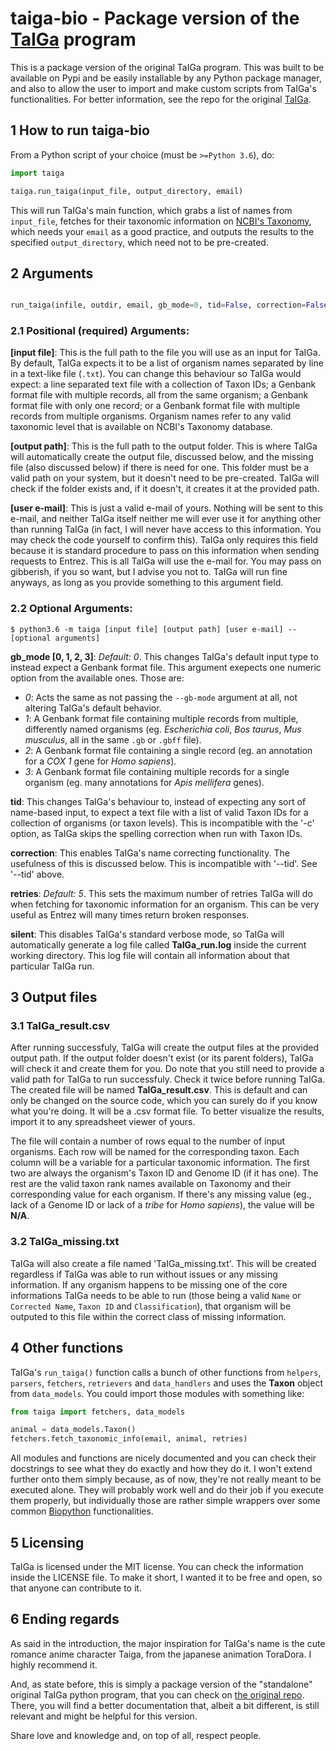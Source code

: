 # taiga-bio - Package version of the [TaIGa](https://github.com/flayner2/taiga) program

This is a package version of the original TaIGa program. This was built to be available on Pypi and be easily installable
by any Python package manager, and also to allow the user to import and make custom scripts from TaIGa's functionalities.
For better information, see the repo for the original [TaIGa](https://github.com/flayner2/taiga).

## 1 How to run taiga-bio

From a Python script of your choice (must be `>=Python 3.6`), do:

```python
import taiga

taiga.run_taiga(input_file, output_directory, email)

```

This will run TaIGa's main function, which grabs a list of names from `input_file`, fetches for their taxonomic
information on [NCBI's Taxonomy](https://www.ncbi.nlm.nih.gov/taxonomy), which needs your `email` as a good practice,
and outputs the results to the specified `output_directory`, which need not to be pre-created.

## 2 Arguments

```python

run_taiga(infile, outdir, email, gb_mode=0, tid=False, correction=False, retries=5, silent=False)

```

### 2.1 Positional (required) Arguments:

**[input file]**: This is the full path to the file you will use as an input for TaIGa. By default, TaIGa expects it to be a 
list of organism names separated by line in a text-like file (`.txt`). You can change this behaviour so TaIGa would expect: a line 
separated text file with a collection of Taxon IDs; a Genbank format file with multiple records, all from the same organism; 
a Genbank format file with only one record; or a Genbank format file with multiple records from multiple organisms. Organism names 
refer to any valid taxonomic level that is available on NCBI's Taxonomy database.

**[output path]**: This is the full path to the output folder. This is where TaIGa will automatically create the output file, 
discussed below, and the missing file (also discussed below) if there is need for one. This folder must be a valid path on your 
system, but it doesn't need to be pre-created. TaIGa will check if the folder exists and, if it doesn't, it creates it at the 
provided path.

**[user e-mail]**: This is just a valid e-mail of yours. Nothing will be sent to this e-mail, and neither TaIGa itself neither me 
will ever use it for anything other than running TaIGa (in fact, I will never have access to this information. You may check the 
code yourself to confirm this). TaIGa only requires this field because it is standard procedure to pass on this information when 
sending requests to Entrez. This is all TaIGa will use the e-mail for. You may pass on gibberish, if you so want, but I advise 
you not to. TaIGa will run fine anyways, as long as you provide something to this argument field.

### 2.2 Optional Arguments:

```shell
$ python3.6 -m taiga [input file] [output path] [user e-mail] --[optional arguments]
```

**gb_mode [0, 1, 2, 3]**: *Default: 0*. This changes TaIGa's default input type to instead expect a Genbank format file. This 
argument exepects one numeric option from the available ones. Those are:

- *0*: Acts the same as not passing the `--gb-mode` argument at all, not altering TaIGa's default behavior.
- *1*: A Genbank format file containing multiple records from multiple, differently named organisms (eg. *Escherichia coli*, 
*Bos taurus*, *Mus musculus*, all in the same `.gb` or `.gbff` file).
- *2*: A Genbank format file containing a single record (eg. an annotation for a *COX 1* gene for *Homo sapiens*).
- *3*: A Genbank format file containing multiple records for a single organism (eg. many annotations for *Apis mellifera* genes).

**tid**: This changes TaIGa's behaviour to, instead of expecting any sort of name-based input, to expect a text file with a list 
of valid Taxon IDs for a collection of organisms (or taxon levels). This is incompatible with the '-c' option, as TaIGa skips the 
spelling correction when run with Taxon IDs. 

**correction**: This enables TaIGa's name correcting functionality. The usefulness of this is discussed below. This is incompatible with 
'--tid'. See '--tid' above.

**retries**: *Default: 5*. This sets the maximum number of retries TaIGa will do when fetching for taxonomic information for an 
organism. This can be very useful as Entrez will many times return broken responses.

**silent**: This disables TaIGa's standard verbose mode, so TaIGa will automatically generate a log file called **TaIGa_run.log** inside
the current working directory. This log file will contain all information about that particular TaIGa run.

## 3 Output files

### 3.1 TaIGa_result.csv

After running successfuly, TaIGa will create the output files at the provided output path. If the output folder doesn't exist 
(or its parent folders), TaIGa will check it and create them for you. Do note that you still need to provide a valid path for 
TaIGa to run successfuly. Check it twice before running TaIGa. The created file will be named **TaIGa_result.csv**. This is 
default and can only be changed on the source code, which you can surely do if you know what you're doing. It will be a .csv 
format file. To better visualize the results, import it to any spreadsheet viewer of yours.

The file will contain a number of rows equal to the number of input organisms. Each row will be named for the corresponding taxon.
Each column will be a variable for a particular taxonomic information. The first two are always the organism's Taxon ID and Genome
ID (if it has one). The rest are the valid taxon rank names available on Taxonomy and their corresponding value for each organism.
If there's any missing value (eg., lack of a Genome ID or lack of a *tribe* for *Homo sapiens*), the value will be **N/A**.

### 3.2 TaIGa_missing.txt

TaIGa will also create a file named 'TaIGa_missing.txt'. This will be created regardless if TaIGa was able to run without issues or
any missing information. If any organism happens to be missing one of the core informations TaIGa needs to be able to run (those
being a valid `Name` or `Corrected Name`, `Taxon ID` and `Classification`), that organism will be outputed to this file within the 
correct class of missing information.

## 4 Other functions

TaIGa's `run_taiga()` function calls a bunch of other functions from `helpers`, `parsers`, `fetchers`, `retrievers` and
`data_handlers` and uses the **Taxon** object from `data_models`. You could import those modules with something like:

```python
from taiga import fetchers, data_models

animal = data_models.Taxon()
fetchers.fetch_taxonomic_info(email, animal, retries)

```

All modules and functions are nicely documented and you can check their docstrings to see what they do exactly and how
they do it. I won't extend further onto them simply because, as of now, they're not really meant to be executed alone.
They will probably work well and do their job if you execute them properly, but individually those are rather simple
wrappers over some common [Biopython](https://biopython.org/) functionalities.

## 5 Licensing 

TaIGa is licensed under the MIT license. You can check the information inside the LICENSE file. To make it short, I wanted it to be
free and open, so that anyone can contribute to it.

## 6 Ending regards

As said in the introduction, the major inspiration for TaIGa's name is the cute romance anime character Taiga, from the japanese 
animation ToraDora. I highly recommend it.

And, as state before, this is simply a package version of the "standalone" original TaIGa python program, that you can
check on [the original repo](https://github.com/flayner2/taiga). There, you will find a better documentation that, albeit
a bit different, is still relevant and might be helpful for this version.

Share love and knowledge and, on top of all, respect people.
